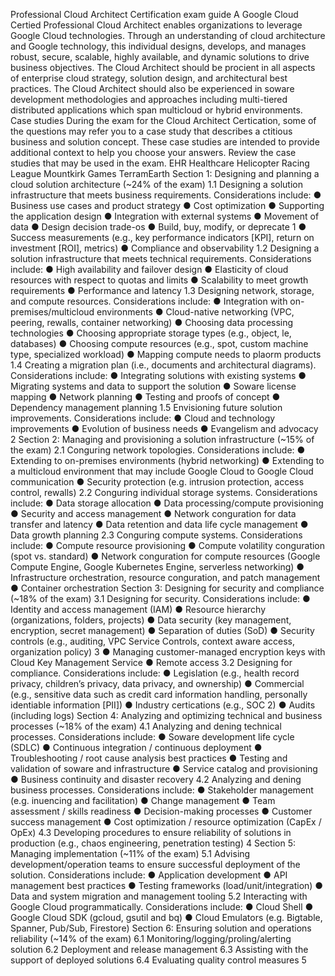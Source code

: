 Professional Cloud Architect
Certification exam guide
A Google Cloud Certied Professional Cloud Architect enables organizations to leverage
Google Cloud technologies. Through an understanding of cloud architecture and Google
technology, this individual designs, develops, and manages robust, secure, scalable, highly
available, and dynamic solutions to drive business objectives. The Cloud Architect should be
procient in all aspects of enterprise cloud strategy, solution design, and architectural best
practices. The Cloud Architect should also be experienced in soware development
methodologies and approaches including multi-tiered distributed applications which span
multicloud or hybrid environments.
Case studies
During the exam for the Cloud Architect Certication, some of the questions may refer you to
a case study that describes a ctitious business and solution concept. These case studies are
intended to provide additional context to help you choose your answers. Review the case
studies that may be used in the exam.
EHR Healthcare
Helicopter Racing League
Mountkirk Games
TerramEarth
Section 1: Designing and planning a cloud solution architecture (~24% of the
exam)
1.1 Designing a solution infrastructure that meets business requirements. Considerations
include:
● Business use cases and product strategy
● Cost optimization
● Supporting the application design
● Integration with external systems
● Movement of data
● Design decision trade-os
● Build, buy, modify, or deprecate
1
● Success measurements (e.g., key performance indicators [KPI], return on investment
[ROI], metrics)
● Compliance and observability
1.2 Designing a solution infrastructure that meets technical requirements. Considerations
include:
● High availability and failover design
● Elasticity of cloud resources with respect to quotas and limits
● Scalability to meet growth requirements
● Performance and latency
1.3 Designing network, storage, and compute resources. Considerations include:
● Integration with on-premises/multicloud environments
● Cloud-native networking (VPC, peering, rewalls, container networking)
● Choosing data processing technologies
● Choosing appropriate storage types (e.g., object, le, databases)
● Choosing compute resources (e.g., spot, custom machine type, specialized workload)
● Mapping compute needs to plaorm products
1.4 Creating a migration plan (i.e., documents and architectural diagrams). Considerations
include:
● Integrating solutions with existing systems
● Migrating systems and data to support the solution
● Soware license mapping
● Network planning
● Testing and proofs of concept
● Dependency management planning
1.5 Envisioning future solution improvements. Considerations include:
● Cloud and technology improvements
● Evolution of business needs
● Evangelism and advocacy
2
Section 2: Managing and provisioning a solution infrastructure (~15% of the
exam)
2.1 Conguring network topologies. Considerations include:
● Extending to on-premises environments (hybrid networking)
● Extending to a multicloud environment that may include Google Cloud to Google Cloud
communication
● Security protection (e.g. intrusion protection, access control, rewalls)
2.2 Conguring individual storage systems. Considerations include:
● Data storage allocation
● Data processing/compute provisioning
● Security and access management
● Network conguration for data transfer and latency
● Data retention and data life cycle management
● Data growth planning
2.3 Conguring compute systems. Considerations include:
● Compute resource provisioning
● Compute volatility conguration (spot vs. standard)
● Network conguration for compute resources (Google Compute Engine, Google
Kubernetes Engine, serverless networking)
● Infrastructure orchestration, resource conguration, and patch management
● Container orchestration
Section 3: Designing for security and compliance (~18% of the exam)
3.1 Designing for security. Considerations include:
● Identity and access management (IAM)
● Resource hierarchy (organizations, folders, projects)
● Data security (key management, encryption, secret management)
● Separation of duties (SoD)
● Security controls (e.g., auditing, VPC Service Controls, context aware access,
organization policy)
3
● Managing customer-managed encryption keys with Cloud Key Management Service
● Remote access
3.2 Designing for compliance. Considerations include:
● Legislation (e.g., health record privacy, children’s privacy, data privacy, and ownership)
● Commercial (e.g., sensitive data such as credit card information handling, personally
identiable information [PII])
● Industry certications (e.g., SOC 2)
● Audits (including logs)
Section 4: Analyzing and optimizing technical and business processes (~18% of
the exam)
4.1 Analyzing and dening technical processes. Considerations include:
● Soware development life cycle (SDLC)
● Continuous integration / continuous deployment
● Troubleshooting / root cause analysis best practices
● Testing and validation of soware and infrastructure
● Service catalog and provisioning
● Business continuity and disaster recovery
4.2 Analyzing and dening business processes. Considerations include:
● Stakeholder management (e.g. inuencing and facilitation)
● Change management
● Team assessment / skills readiness
● Decision-making processes
● Customer success management
● Cost optimization / resource optimization (CapEx / OpEx)
4.3 Developing procedures to ensure reliability of solutions in production (e.g., chaos
engineering, penetration testing)
4
Section 5: Managing implementation (~11% of the exam)
5.1 Advising development/operation teams to ensure successful deployment of the solution.
Considerations include:
● Application development
● API management best practices
● Testing frameworks (load/unit/integration)
● Data and system migration and management tooling
5.2 Interacting with Google Cloud programmatically. Considerations include:
● Cloud Shell
● Google Cloud SDK (gcloud, gsutil and bq)
● Cloud Emulators (e.g. Bigtable, Spanner, Pub/Sub, Firestore)
Section 6: Ensuring solution and operations reliability (~14% of the exam)
6.1 Monitoring/logging/proling/alerting solution
6.2 Deployment and release management
6.3 Assisting with the support of deployed solutions
6.4 Evaluating quality control measures
5
